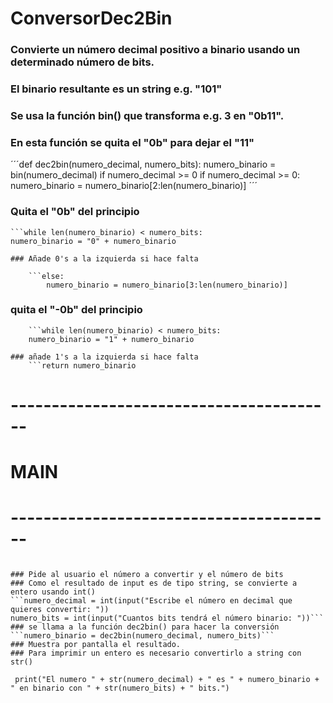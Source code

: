 # ConversorDec2Bin
 
### Convierte un número decimal positivo a **binario** usando un determinado número de bits.
### El binario resultante es un **string** e.g. "101"
### Se usa la función bin() que transforma e.g. 3 en "0b11".
### En esta función se quita el "0b" para dejar el "11"

´´´def dec2bin(numero_decimal, numero_bits):
    numero_binario = bin(numero_decimal)
    if numero_decimal >= 0
    if numero_decimal >= 0:
        numero_binario = numero_binario[2:len(numero_binario)]
´´´  
### Quita el "0b" del principio

    ```while len(numero_binario) < numero_bits:
	numero_binario = "0" + numero_binario
```      
### Añade 0's a la izquierda si hace falta

    ```else:
        numero_binario = numero_binario[3:len(numero_binario)]
```
### quita el "-0b" del principio
        ```while len(numero_binario) < numero_bits:
		numero_binario = "1" + numero_binario
```
### añade 1's a la izquierda si hace falta
    ```return numero_binario
```
# ----------------------------------------
# MAIN
# ----------------------------------------
```if __name__ == "__main__":
```
    ### Pide al usuario el número a convertir y el número de bits 
    ### Como el resultado de input es de tipo string, se convierte a entero usando int()
    ```numero_decimal = int(input("Escribe el número en decimal que quieres convertir: "))
    numero_bits = int(input("Cuantos bits tendrá el número binario: "))```
    ### se llama a la función dec2bin() para hacer la conversión
    ```numero_binario = dec2bin(numero_decimal, numero_bits)```
    ### Muestra por pantalla el resultado.
    ### Para imprimir un entero es necesario convertirlo a string con str()
   ``` print("El numero " + str(numero_decimal) + " es " + numero_binario + " en binario con " + str(numero_bits) + " bits.")```